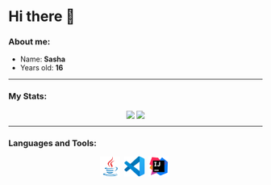# Hi there 👋
### About me:
 - Name: **Sasha**
 - Years old: **16**

___

### My Stats:
<div align="center"><img align="center" src="https://github-readme-stats.vercel.app/api?username=LingExe&show_icons=true&include_all_commits=true"/> <img align="center" src="https://github-readme-stats.vercel.app/api/top-langs/?username=LingExe"/></div>

___

### Languages and Tools:
<div align="center">
  <img src="https://github.com/devicons/devicon/blob/master/icons/java/java-original.svg" title="java" alt="java" width="40" height="40"/>&nbsp;
  <img src="https://github.com/devicons/devicon/blob/master/icons/vscode/vscode-original.svg" title="vscode" alt="vscode" width="40" height="40"/>&nbsp;
  <img src="https://github.com/devicons/devicon/blob/master/icons/intellij/intellij-original.svg" title="intellij" alt="intellij" width="40" height="40"/>&nbsp;
</div>
